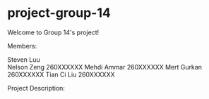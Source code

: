 # project-group-14

Welcome to Group 14's project!

Members:			

Steven Luu	 
Nelson Zeng	260XXXXXX
Mehdi Ammar	260XXXXXX
Mert Gurkan	260XXXXXX
Tian Ci Liu	260XXXXXX

Project Description:
	

